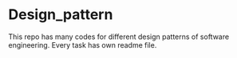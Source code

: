 # Design_pattern
This repo has many codes for different design patterns of software engineering. Every task has own readme file.
